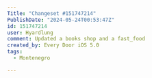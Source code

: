 ```yaml
---
Title: "Changeset #151747214"
PublishDate: "2024-05-24T00:53:47Z"
id: 151747214
user: Hyardlung
comment: Updated a books shop and a fast_food
created_by: Every Door iOS 5.0
tags:
  - Montenegro

---
```

